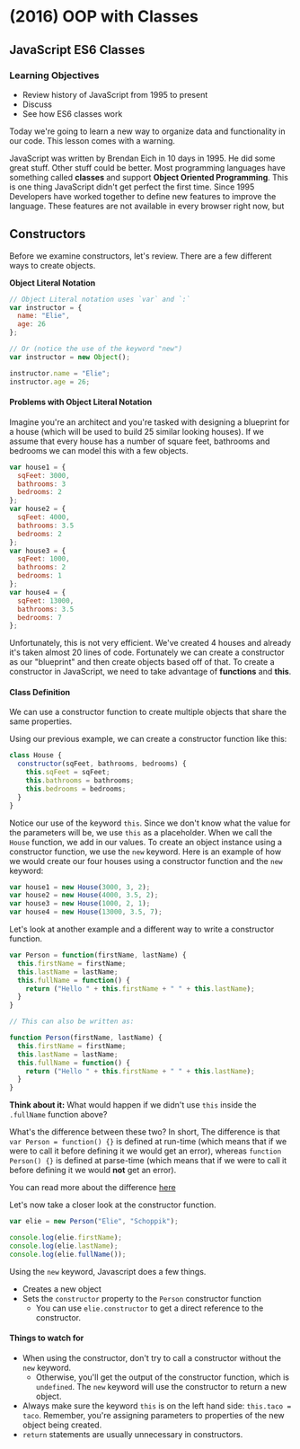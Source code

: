 # \(2016\) OOP with Classes

## JavaScript ES6 Classes

### Learning Objectives

* Review history of JavaScript from 1995 to present
* Discuss
* See how ES6 classes work

Today we're going to learn a new way to organize data and functionality in our code. This lesson comes with a warning.

JavaScript was written by Brendan Eich in 10 days in 1995. He did some great stuff. Other stuff could be better. Most programming languages have something called **classes** and support **Object Oriented Programming**. This is one thing JavaScript didn't get perfect the first time. Since 1995 Developers have worked together to define new features to improve the language. These features are not available in every browser right now, but

## Constructors

Before we examine constructors, let's review. There are a few different ways to create objects.

**Object Literal Notation**

```javascript
// Object Literal notation uses `var` and `:`
var instructor = {
  name: "Elie",
  age: 26
};

// Or (notice the use of the keyword "new")
var instructor = new Object();

instructor.name = "Elie";
instructor.age = 26;
```

#### Problems with Object Literal Notation

Imagine you're an architect and you're tasked with designing a blueprint for a house \(which will be used to build 25 similar looking houses\). If we assume that every house has a number of square feet, bathrooms and bedrooms we can model this with a few objects.

```javascript
var house1 = {
  sqFeet: 3000,
  bathrooms: 3
  bedrooms: 2
};
var house2 = {
  sqFeet: 4000,
  bathrooms: 3.5
  bedrooms: 2
};
var house3 = {
  sqFeet: 1000,
  bathrooms: 2
  bedrooms: 1
};
var house4 = {
  sqFeet: 13000,
  bathrooms: 3.5
  bedrooms: 7
};
```

Unfortunately, this is not very efficient. We've created 4 houses and already it's taken almost 20 lines of code. Fortunately we can create a constructor as our "blueprint" and then create objects based off of that. To create a constructor in JavaScript, we need to take advantage of **functions** and **this**.

#### Class Definition

We can use a constructor function to create multiple objects that share the same properties.

Using our previous example, we can create a constructor function like this:

```javascript
class House {
  constructor(sqFeet, bathrooms, bedrooms) {
    this.sqFeet = sqFeet;
    this.bathrooms = bathrooms;
    this.bedrooms = bedrooms;
  }
}
```

Notice our use of the keyword `this`. Since we don't know what the value for the parameters will be, we use `this` as a placeholder. When we call the `House` function, we add in our values. To create an object instance using a constructor function, we use the `new` keyword. Here is an example of how we would create our four houses using a constructor function and the `new` keyword:

```javascript
var house1 = new House(3000, 3, 2);
var house2 = new House(4000, 3.5, 2);
var house3 = new House(1000, 2, 1);
var house4 = new House(13000, 3.5, 7);
```

Let's look at another example and a different way to write a constructor function.

```javascript
var Person = function(firstName, lastName) {
  this.firstName = firstName;
  this.lastName = lastName;
  this.fullName = function() {
    return ("Hello " + this.firstName + " " + this.lastName);
  }
}

// This can also be written as:

function Person(firstName, lastName) {
  this.firstName = firstName;
  this.lastName = lastName;
  this.fullName = function() {
    return ("Hello " + this.firstName + " " + this.lastName);
  }
}
```

**Think about it:** What would happen if we didn't use `this` inside the `.fullName` function above?

What's the difference between these two? In short, The difference is that `var Person = function() {}` is defined at run-time \(which means that if we were to call it before defining it we would get an error\), whereas `function Person() {}` is defined at parse-time \(which means that if we were to call it before defining it we would **not** get an error\).

You can read more about the difference [here](http://stackoverflow.com/questions/336859/var-functionname-function-vs-function-functionname)

Let's now take a closer look at the constructor function.

```javascript
var elie = new Person("Elie", "Schoppik");

console.log(elie.firstName);
console.log(elie.lastName);
console.log(elie.fullName());
```

Using the `new` keyword, Javascript does a few things.

* Creates a new object
* Sets the `constructor` property to the `Person` constructor function
  * You can use `elie.constructor` to get a direct reference to the constructor.

#### Things to watch for

* When using the constructor, don't try to call a constructor without the `new` keyword.
  * Otherwise, you'll get the output of the constructor function, which is `undefined`. The `new` keyword will use the constructor to return a new object.
* Always make sure the keyword `this` is on the left hand side: `this.taco = taco`. Remember, you're assigning parameters to properties of the new object being created.
* `return` statements are usually unnecessary in constructors.

